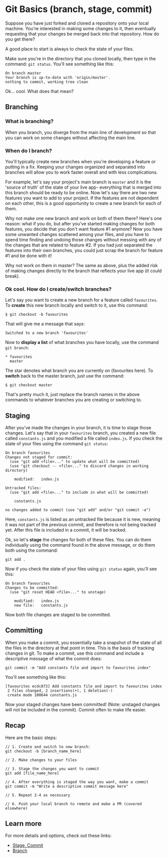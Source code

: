 # Git Basics (branch, stage, commit)
Suppose you have just forked and cloned a repository onto your local machine. You're interested in making some changes to it, then eventually requesting that your changes be merged back into that repository. How do you get there?

A good place to start is always to check the state of your files.

Make sure you're in the directory that you cloned locally, then type in the command: 
`git status`. 
You'll see something like this:
```
On branch master
Your branch is up-to-date with 'origin/master'.
nothing to commit, working tree clean
```

Ok... cool. What does that mean? 

## Branching
### What is branching?
When you branch, you diverge from the main line of development so that you can work on some changes without affecting the main line. 

### When do I branch?
You'll typically create new branches when you're developing a feature or putting in a fix. Keeping your changes organized and separated into branches will allow you to work faster overall and with less complications. 

For example, let's say your project's main branch is `master` and it is the 'source of truth' of the state of your live app- everything that is merged into this branch should be ready to be online. Now let's say there are two new features you want to add to your project. If the features are not dependent on each other, this is a good opportunity to create a new branch for each of them. 

Why not make one new branch and work on both of them there? Here's one reason: what if you do, but after you've started making changes for both features, you decide that you don't want feature #1 anymore? Now you have some unwanted changes scattered among your files, and you have to spend time finding and undoing those changes without messing with any of the changes that are related to feature #2. If you had just separated the features into their own branches, you could just scrap the branch for feature #1 and be done with it! 

Why not work on them in master? The same as above, plus the added risk of making changes directly to the branch that reflects your live app (it could break). 

### Ok cool. How do I create/switch branches?
Let's say you want to create a new branch for a feature called `favourites`. To **create** this new branch locally and switch to it, use this command:
```
$ git checkout -b favourites
```
That will give me a message that says:
```
Switched to a new branch 'favourites'
```
Now to **display a list** of what branches you have locally, use the command `git branch`:
```
* favourites
  master
```
The star denotes what branch you are currently on (favourites here). 
To **switch** back to the master branch, just use the command: 
```
$ git checkout master
```
That's pretty much it, just replace the branch names in the above commands to whatever branches you are creating or switching to. 

## Staging
After you've made the changes in your branch, it is time to stage those changes.
Let's say that in your `favourites` branch, you created a new file called `constants.js` and you modified a file called `index.js`. If you check the state of your files using the command `git status`:
```
On branch favourites
Changes not staged for commit:
  (use "git add <file>..." to update what will be committed)
  (use "git checkout -- <file>..." to discard changes in working directory)

	modified:   index.js

Untracked files:
  (use "git add <file>..." to include in what will be committed)

	constants.js

no changes added to commit (use "git add" and/or "git commit -a")
```
Here, `constants.js` is listed as an untracked file because it is new, meaning it was not part of the previous commit, and therefore is not being tracked yet. After this file is included in a commit, it will be tracked. 

Ok, so let's **stage** the changes for both of these files. You can do them individually using the command found in the above message, or do them both using the command: 
```
git add .
```
Now if you check the state of your files using `git status` again, you'll see this:
```
On branch favourites
Changes to be committed:
  (use "git reset HEAD <file>..." to unstage)

	modified:   index.js
	new file:   constants.js
```
Now both file changes are staged to be committed. 
## Committing
When you make a commit, you essentially take a snapshot of the state of all the files in the directory at that point in time. This is the basis of tracking changes in git. To make a commit, use this command and include a descriptive message of what the commit does:
```
git commit -m "Add constants file and import to favourites index"
```
You'll see something like this:
```
[favourites ecdc873] Add constants file and import to favourites index
 2 files changed, 2 insertions(+), 1 deletion(-)
 create mode 100644 constants.js
```
Now your staged changes have been committed! (Note: unstaged changes will not be included in the commit). Commit often to make life easier.

## Recap
Here are the basic steps: 
```
// 1. Create and switch to new branch:
git checkout -b [branch_name_here]

// 2. Make changes to your files

// 3. Stage the changes you want to commit
git add [file_name_here]

// 4. After everything is staged the way you want, make a commit
git commit -m "Write a descriptive commit message here"

// 5. Repeat 2-4 as necessary

// 6. Push your local branch to remote and make a PR (covered elsewhere)
```

## Learn more
For more details and options, check out these links:
* [Stage, Commit ](https://git-scm.com/book/en/v2/Git-Basics-Recording-Changes-to-the-Repository)
* [Branch](https://git-scm.com/book/en/v2/Git-Branching-Branches-in-a-Nutshell)